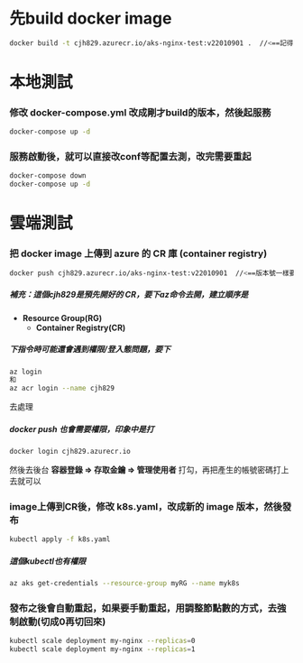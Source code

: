 # 先build docker image

```sh
docker build -t cjh829.azurecr.io/aks-nginx-test:v22010901 .  //<==記得最後有個點，版本號記得改
```

# 本地測試


### 修改 docker-compose.yml 改成剛才build的版本，然後起服務
```sh
docker-compose up -d
```
### 服務啟動後，就可以直接改conf等配置去測，改完需要重起
```sh
docker-compose down
docker-compose up -d
```


# 雲端測試

### 把 docker image 上傳到 azure 的 CR 庫 (container registry)

```sh
docker push cjh829.azurecr.io/aks-nginx-test:v22010901  //<==版本號一樣要記得改
```
##### 補充：這個cjh829是預先開好的 CR，要下az命令去開，建立順序是 
* **Resource Group(RG)**
  * **Container Registry(CR)**

##### 下指令時可能還會遇到權限/登入態問題，要下

```sh
az login
和
az acr login --name cjh829
```
去處理

##### docker push 也會需要權限，印象中是打

```sh
docker login cjh829.azurecr.io
```
然後去後台 **容器登錄 => 存取金鑰 => 管理使用者** 打勾，再把產生的帳號密碼打上去就可以

### image上傳到CR後，修改 k8s.yaml，改成新的 image 版本，然後發布

```sh
kubectl apply -f k8s.yaml
```
##### 這個kubectl也有權限

```sh
az aks get-credentials --resource-group myRG --name myk8s
```

### 發布之後會自動重起，如果要手動重起，用調整節點數的方式，去強制啟動(切成0再切回來)
```sh
kubectl scale deployment my-nginx --replicas=0
kubectl scale deployment my-nginx --replicas=1
```



